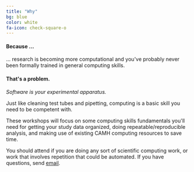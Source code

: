 ```yaml
---
title: "Why"
bg: blue
color: white
fa-icon: check-square-o
---
```


#### Because ...

... research is becoming more computational and you've probably never been
formally trained in general computing skills. 

#### That's a problem. 

*Software is your experimental apparatus.*

Just like cleaning test tubes and pipetting, computing is a basic skill you
need to be competent with. 

These workshops will focus on some computing skills fundamentals you'll need
for getting your study data organized, doing repeatable/reproducible analysis,
and making use of existing CAMH computing resources to save time. 

You should attend if you are doing any sort of scientific computing work, or
work that involves repetition that could be automated. If you have questions,
send <a href="mailto:jon.pipitone@camh.ca">email</a>.
